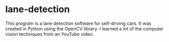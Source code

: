 # lane-detection
This program is a lane detection software for self-driving cars. It was created in Python using the OpenCV library. I learned a lot of the computer vision techniques from an YouTube video. 



